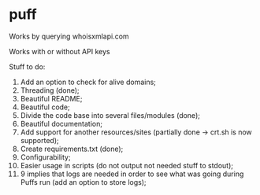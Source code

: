 # puff

Works by querying whoisxmlapi.com

Works with or without API keys

Stuff to do:
  1. Add an option to check for alive domains;
  2. Threading (done);
  2. Beautiful README;
  3. Beautiful code;
  4. Divide the code base into several files/modules (done);
  5. Beautiful documentation;
  6. Add support for another resources/sites (partially done -> crt.sh is now supported);
  7. Create requirements.txt (done);
  8. Configurability;
  9. Easier usage in scripts (do not output not needed stuff to stdout);
  10. 9 implies that logs are needed in order to see what was going during Puffs run (add an option to store logs);
